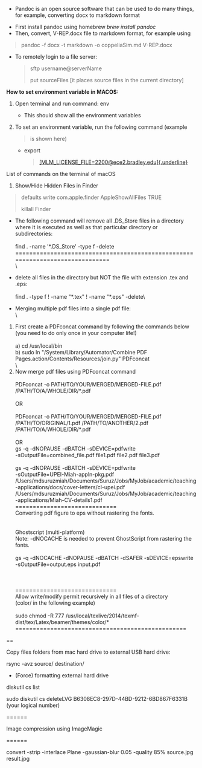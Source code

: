 
*  Pandoc is an open source software that can be used to do many things, for example, converting docx to markdown format

- First install pandoc using homebrew *brew install  pandoc*
- Then, convert, V-REP.docx file to markdown format, for example using
>
>pandoc -f docx -t markdown -o coppeliaSim.md V-REP.docx
>

*  To remotely login to a file server:
    >sftp username@serverName
    >
    >put sourceFiles       [it places source files in the current directory]



**How to set environment variable in MACOS:**

1.  Open terminal and run command: env

    -   This should show all the environment variables

2.  To set an environment variable, run the following command (example
    > is shown here)

    -   export
        > [[MLM\_LICENSE\_FILE=2200\@ece2.bradley.edu]{.underline}](mailto:MLM_LICENSE_FILE=2200@ece2.bradley.edu)

List of commands on the terminal of macOS

1. Show/Hide Hidden Files in Finder

>defaults write com.apple.finder AppleShowAllFiles TRUE
>
>killall Finder

* The following command will remove all .DS\_Store files in a directory
where it is executed as well as that particular directory or
subdirectories:\
\
find . -name \'\*.DS\_Store\' -type f -delete\
==============================================================================\
\
* delete all files in the directory but NOT the file with extension
.tex and .eps:\
\
find . -type f ! -name \"\*.tex\" ! -name \"\*.eps\" -delete\

* Merging multiple pdf files into a single pdf file:\
\
1. First create a PDFconcat command by following the commands below (you
need to do only once in your computer life!)\
\
a) cd /usr/local/bin\
b) sudo ln \"/System/Library/Automator/Combine PDF
Pages.action/Contents/Resources/join.py\" PDFconcat\
\
2. Now merge pdf files using PDFconcat command\
\
PDFconcat -o PATH/TO/YOUR/MERGED/MERGED-FILE.pdf
/PATH/TO/A/WHOLE/DIR/\*.pdf\
\
OR\
\
PDFconcat -o PATH/TO/YOUR/MERGED/MERGED-FILE.pdf\
/PATH/TO/ORIGINAL/1.pdf /PATH/TO/ANOTHER/2.pdf\
/PATH/TO/A/WHOLE/DIR/\*.pdf\
\
OR\
gs -q -dNOPAUSE -dBATCH -sDEVICE=pdfwrite\
-sOutputFile=combined\_file.pdf file1.pdf file2.pdf file3.pdf\
\
gs -q -dNOPAUSE -dBATCH -sDEVICE=pdfwrite\
-sOutputFile=UPEI-Miah-appln-pkg.pdf\
/Users/mdsuruzmiah/Documents/Suruz/Jobs/MyJob/academic/teaching-applications/docs/cover-letters/cl-upei.pdf\
/Users/mdsuruzmiah/Documents/Suruz/Jobs/MyJob/academic/teaching-applications/Miah-CV-details1.pdf\
=============================\
Converting pdf figure to eps without rastering the fonts.\
\
\
Ghostscript (multi-platform)\
Note: -dNOCACHE is needed to prevent GhostScript from rastering the
fonts.\
\
gs -q -dNOCACHE -dNOPAUSE -dBATCH -dSAFER -sDEVICE=epswrite\
-sOutputFile=output.eps input.pdf\
\
\
\
=============================\
Allow write/modify permit recursively in all files of a directory\
(color/ in the following example)\
\
sudo chmod -R 777
/usr/local/texlive/2014/texmf-dist/tex/Latex/beamer/themes/color/\*\
=================================================

==

Copy files folders from mac hard drive to external USB hard drive:

rsync -avz source/ destination/



* (Force) formatting external hard drive



diskutil cs list

sudo diskutil cs deleteLVG B6308EC8-297D-44BD-9212-6BD867F6331B (your
logical number)

======

Image compression using ImageMagic

======

convert -strip -interlace Plane -gaussian-blur 0.05 -quality 85%
source.jpg result.jpg

